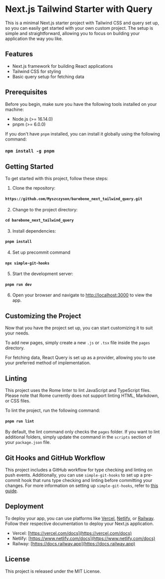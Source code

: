 # Next.js Tailwind Starter with Query

This is a minimal Next.js starter project with Tailwind CSS and query set up, so you can easily get started with your own custom project. The setup is simple and straightforward, allowing you to focus on building your application the way you like.

## Features

- Next.js framework for building React applications
- Tailwind CSS for styling
- Basic query setup for fetching data

## Prerequisites

Before you begin, make sure you have the following tools installed on your machine:

- Node.js (>= 16.14.0)
- pnpm (>= 6.0.0)

If you don't have `pnpm` installed, you can install it globally using the following command:

### `npm install -g pnpm`

## Getting Started

To get started with this project, follow these steps:

1. Clone the repository:

#### `https://github.com/Myszczyson/barebone_next_tailwind_query.git`

2. Change to the project directory:

#### `cd barebone_next_tailwind_query`

3. Install dependencies:

#### `pnpm install`

4. Set up precommit command

#### `npx simple-git-hooks`

5. Start the development server:

#### `pnpm run dev`

6. Open your browser and navigate to [http://localhost:3000](http://localhost:3000) to view the app.

## Customizing the Project

Now that you have the project set up, you can start customizing it to suit your needs.

To add new pages, simply create a new `.js` or `.tsx` file inside the `pages` directory.

For fetching data, React Query is set up as a provider, allowing you to use your preferred method of implementation.

## Linting

This project uses the Rome linter to lint JavaScript and TypeScript files. Please note that Rome currently does not support linting HTML, Markdown, or CSS files.

To lint the project, run the following command:

#### `pnpm run lint`

By default, the lint command only checks the `pages` folder. If you want to lint additional folders, simply update the command in the `scripts` section of your `package.json` file.

## Git Hooks and GitHub Workflow

This project includes a GitHub workflow for type checking and linting on push events. Additionally, you can use `simple-git-hooks` to set up a pre-commit hook that runs type checking and linting before committing your changes. For more information on setting up `simple-git-hooks`, refer to [this guide](https://github.com/toplenboren/simple-git-hooks).

## Deployment

To deploy your app, you can use platforms like [Vercel](https://vercel.com), [Netlify](https://www.netlify.com), or [Railway](https://railway.app). Follow their respective documentation to deploy your Next.js application.

- Vercel: [https://vercel.com/docs](https://vercel.com/docs)
- Netlify: [https://www.netlify.com/docs](https://www.netlify.com/docs)
- Railway: [https://docs.railway.app](https://docs.railway.app)

## License

This project is released under the MIT License.
